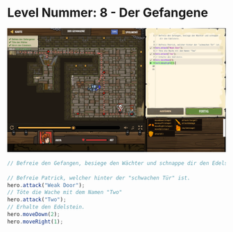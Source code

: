 # Level Nummer: 8 - Der Gefangene

![Screenshot of the level](welt1-level8.png)

```js
// Befreie den Gefangen, besiege den Wächter und schnappe dir den Edelstein.

// Befreie Patrick, welcher hinter der "schwachen Tür" ist.
hero.attack("Weak Door");
// Töte die Wache mit dem Namen "Two"
hero.attack("Two");
// Erhalte den Edelstein.
hero.moveDown(2);
hero.moveRight(1);
```
